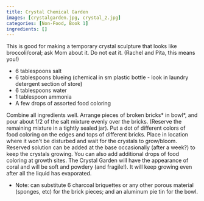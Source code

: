 ```yaml
---
title: Crystal Chemical Garden
images: [crystalgarden.jpg, crystal_2.jpg]
categories: [Non-Food, Book 1]
ingredients: []
---
```





This is good for making a temporary crystal sculpture that looks like
broccoli/coral; ask Mom about it. Do not eat it. (Rachel and Pita, this
means you!)

-   6 tablespoons salt
-   6 tablespoons blueing (chemical in sm plastic bottle - look in
    laundry detergent section of store)
-   6 tablespoons water
-   1 tablespoon ammonia
-   A few drops of assorted food coloring

Combine all ingredients well. Arrange pieces of broken bricks\* in
bowl\*, and pour about 1/2 of the salt mixture evenly over the bricks.
(Reserve the remaining mixture in a tightly sealed jar). Put a dot of
different colors of food coloring on the edges and tops of different
bricks. Place in location where it won't be disturbed and wait for the
crystals to grow/bloom. Reserved solution can be added at the base
occasionally (after a week?) to keep the crystals growing. You can also
add additional drops of food coloring at growth sites. The Crystal
Garden will have the appearance of coral and will be soft and powdery
(and fragile!). It will keep growing even after all the liquid has
evaporated.

-   Note: can substitute 6 charcoal briquettes or any other porous
    material (sponges, etc) for the brick pieces; and an aluminum pie
    tin for the bowl.

 